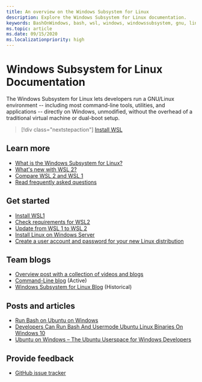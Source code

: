 ```yaml
---
title: An overview on the Windows Subsystem for Linux
description: Explore the Windows Subsystem for Linux documentation.
keywords: BashOnWindows, bash, wsl, windows, windowssubsystem, gnu, linux
ms.topic: article
ms.date: 09/15/2020
ms.localizationpriority: high
---
```


# Windows Subsystem for Linux Documentation

The Windows Subsystem for Linux lets developers run a GNU/Linux environment -- including most command-line tools, utilities, and applications -- directly on Windows, unmodified, without the overhead of a traditional virtual machine or dual-boot setup.

> [!div class="nextstepaction"]
> [Install WSL](install-win10.md)

## Learn more

* [What is the Windows Subsystem for Linux?](about.md)
* [What's new with WSL 2?](compare-versions.md#whats-new-in-wsl-2)
* [Compare WSL 2 and WSL 1](compare-versions.md)
* [Read frequently asked questions](faq.yml)

## Get started

* [Install WSL1](install-win10.md)
* [Check requirements for WSL2](./install-win10.md#step-2---check-requirements-for-running-wsl-2)
* [Update from WSL 1 to WSL 2](./install-win10.md#set-your-distribution-version-to-wsl-1-or-wsl-2)
* [Install Linux on Windows Server](install-on-server.md)
* [Create a user account and password for your new Linux distribution](user-support.md)

## Team blogs

* [Overview post with a collection of videos and blogs](https://blogs.msdn.microsoft.com/commandline/learn-about-windows-console-and-windows-subsystem-for-linux-wsl/)
* [Command-Line blog](https://blogs.msdn.microsoft.com/commandline/) (Active)
* [Windows Subsystem for Linux Blog](/archive/blogs/wsl/) (Historical)

## Posts and articles

* [Run Bash on Ubuntu on Windows](https://blogs.windows.com/buildingapps/2016/03/30/run-bash-on-ubuntu-on-windows/)
* [Developers Can Run Bash And Usermode Ubuntu Linux Binaries On Windows 10](https://www.hanselman.com/blog/DevelopersCanRunBashShellAndUsermodeUbuntuLinuxBinariesOnWindows10.aspx)
* [Ubuntu on Windows – The Ubuntu Userspace for Windows Developers](https://insights.ubuntu.com/2016/03/30/ubuntu-on-windows-the-ubuntu-userspace-for-windows-developers/)

## Provide feedback

* [GitHub issue tracker](https://github.com/Microsoft/BashOnWindows/issues)